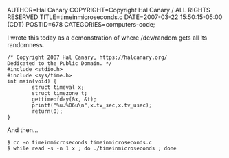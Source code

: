 AUTHOR=Hal Canary
COPYRIGHT=Copyright Hal Canary / ALL RIGHTS RESERVED
TITLE=timeinmicroseconds.c
DATE=2007-03-22 15:50:15-05:00 (CDT)
POSTID=678
CATEGORIES=computers-code;

I wrote this today as a demonstration of where /dev/random gets all its randomness.

    /* Copyright 2007 Hal Canary, https://halcanary.org/
    Dedicated to the Public Domain. */
    #include <stdio.h>
    #include <sys/time.h>
    int main(void) {
            struct timeval x;
            struct timezone t;
            gettimeofday(&x, &t);
            printf("%u.%06u\n",x.tv_sec,x.tv_usec);
            return(0);
    }

And then...

    $ cc -o timeinmicroseconds timeinmicroseconds.c
    $ while read -s -n 1 x ; do ./timeinmicroseconds ; done

